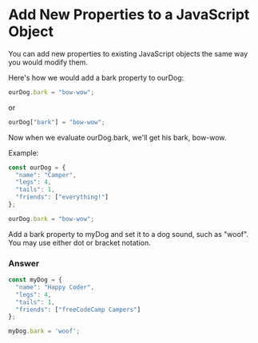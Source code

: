 # Add New Properties to a JavaScript Object


You can add new properties to existing JavaScript objects the same way you would modify them.

Here's how we would add a bark property to ourDog:

```js
ourDog.bark = "bow-wow";
```
or

```js
ourDog["bark"] = "bow-wow";
```

Now when we evaluate ourDog.bark, we'll get his bark, bow-wow.

Example:

```js
const ourDog = {
  "name": "Camper",
  "legs": 4,
  "tails": 1,
  "friends": ["everything!"]
};
```

```js
ourDog.bark = "bow-wow";
```

Add a bark property to myDog and set it to a dog sound, such as "woof". You may use either dot or bracket notation.


### Answer

```js
const myDog = {
  "name": "Happy Coder",
  "legs": 4,
  "tails": 1,
  "friends": ["freeCodeCamp Campers"]
};

myDog.bark = 'woof';
```
